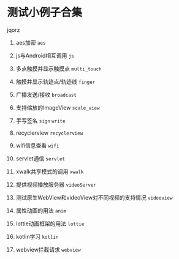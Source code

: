 # 测试小例子合集

jqorz

1. aes加密
`aes`

2. js与Android相互调用
`js`

3. 多点触摸并显示触摸点
`multi_touch`

4. 触摸并显示轨迹点/轨迹线
`finger`

5. 广播发送/接收
`broadcast`

6. 支持缩放的ImageView
`scale_view`

7. 手写签名
`sign`
`write`

8. recyclerview
`recyclerview`

8. wifi信息查看
`wifi`

9. servlet通信
`servlet`

10. xwalk共享模式的调用
`xwalk`

11. 提供视频播放服务器
`videoServer`

12. 测试原生WebView和videoView对不同视频的支持情况
`videoview`

13. 属性动画的用法
`anim`

14. lottie动画框架的用法
`lottie`

15. kotlin学习
`kotlin`

16. webview拦截请求
`webview`